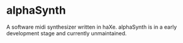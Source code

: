 alphaSynth
==========

A software midi synthesizer written in haXe. alphaSynth is in a early development stage and currently unmaintained. 

